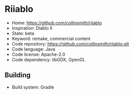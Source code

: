 # Riiablo

- Home: https://github.com/collinsmith/riiablo
- Inspiration: Diablo II
- State: beta
- Keyword: remake, commercial content
- Code repository: https://github.com/collinsmith/riiablo.git
- Code language: Java
- Code license: Apache-2.0
- Code dependency: libGDX, OpenGL

## Building

- Build system: Gradle
